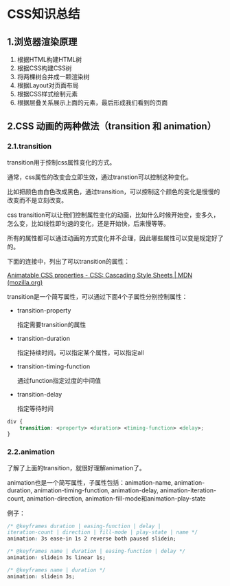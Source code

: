 # CSS知识总结

## 1.浏览器渲染原理

1. 根据HTML构建HTML树
2. 根据CSS构建CSS树
3. 将两棵树合并成一颗渲染树
4. 根据Layout对页面布局
5. 根据CSS样式绘制元素
6. 根据层叠关系展示上面的元素，最后形成我们看到的页面



## 2.CSS 动画的两种做法（transition 和 animation）

### 2.1.transition

transition用于控制css属性变化的方式。

通常，css属性的改变会立即生效，通过transtion可以控制这种变化。

比如把颜色由白色改成黑色，通过transition，可以控制这个颜色的变化是慢慢的改变而不是立刻改变。

css transition可以让我们控制属性变化的动画，比如什么时候开始变，变多久，怎么变，比如线性即匀速的变化，还是开始快，后来慢等等。



所有的属性都可以通过动画的方式变化并不合理，因此哪些属性可以变是规定好了的。

下面的连接中，列出了可以transition的属性：

[Animatable CSS properties - CSS: Cascading Style Sheets | MDN (mozilla.org)](https://developer.mozilla.org/en-US/docs/Web/CSS/CSS_animated_properties)



transition是一个简写属性，可以通过下面4个子属性分别控制属性：

* transition-property

  指定需要transition的属性

* transition-duration

  指定持续时间，可以指定某个属性，可以指定all

* transition-timing-function

  通过function指定过度的中间值

* transition-delay

  指定等待时间

```css
div {
    transition: <property> <duration> <timing-function> <delay>;
}
```



### 2.2.animation

了解了上面的transition，就很好理解animation了。



animation也是一个简写属性，子属性包括：animation-name, animation-duration, animation-timing-function, animation-delay, animation-iteration-count, animation-direction, animation-fill-mode和animation-play-state



例子：

```css
/* @keyframes duration | easing-function | delay |
iteration-count | direction | fill-mode | play-state | name */
animation: 3s ease-in 1s 2 reverse both paused slidein;

/* @keyframes name | duration | easing-function | delay */
animation: slidein 3s linear 1s;

/* @keyframes name | duration */
animation: slidein 3s;
```

